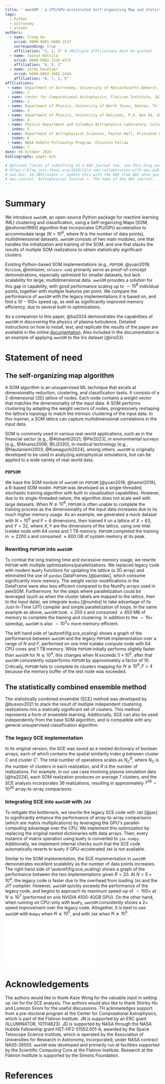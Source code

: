 ```yaml
---
title: '`aweSOM`: a CPU/GPU-accelerated Self-organizing Map and Statistically Combined Ensemble Framework for Machine-learning Clustering Analysis'
tags:
  - Python
  - astronomy
  - plasma
authors:
  - name: Trung Ha
    orcid: 0000-0001-6600-2517
    corresponding: true
    affiliation: "1, 2, 3" # (Multiple affiliations must be quoted)
  - name: Joonas Nättilä
    orcid: 0000-0002-3226-4575
    affiliation: "4, 5, 1"
  - name: Jordy Davelaar
    orcid: 0000-0002-2685-2434
    affiliation: "6, 7, 1, 5"
affiliations:
 - name: Department of Astronomy, University of Massachusetts-Amherst, Amherst, MA 01003, USA
   index: 1
 - name: Center for Computational Astrophysics, Flatiron Institute, 162 Fifth Avenue, New York, NY 10010, USA
   index: 2
 - name: Department of Physics, University of North Texas, Denton, TX 76203, USA
   index: 3
 - name: Department of Physics, University of Helsinki, P.O. Box 64, University of Helsinki, FI-00014, Finland
   index: 4
 - name: Physics Department and Columbia Astrophysics Laboratory, Columbia University, 538 West 120th Street, New York, NY 10027, USA
   index: 5
 - name: Department of Astrophysical Sciences, Peyton Hall, Princeton University, Princeton, NJ 08544, USA
   index: 6
 - name: NASA Hubble Fellowship Program, Einstein Fellow
   index: 7
date: 08 October 2024
bibliography: paper.bib

# Optional fields if submitting to a AAS journal too, see this blog post:
# https://blog.joss.theoj.org/2018/12/a-new-collaboration-with-aas-publishing
# aas-doi: 10.3847/xxxxx <- update this with the DOI from AAS once you know it.
# aas-journal: Astrophysical Journal <- The name of the AAS journal.
---
```


# Summary

We introduce `aweSOM`, an open-source Python package for machine learning (ML) clustering and classification, using a Self-organizing Maps [SOM, @kohonen1990] algorithm that incorporates CPU/GPU acceleration to accommodate large ($N > 10^6$, where $N$ is the number of data points), multidimensional datasets. `aweSOM` consists of two main modules, one that handles the initialization and training of the SOM, and one that stacks the results of multiple SOM realizations to obtain statistically significant clusters.

Existing Python-based SOM implementations (e.g., `POPSOM`, @yuan2018; `MiniSom`, @minisom; `sklearn-som`) primarily serve as proof-of-concept demonstrations, especially optimized for smaller datasets, but lack scalability for large, multidimensional data.
`aweSOM` provides a solution for this gap in capability, with good performance scaling up to $\sim 10^8$ individual points, together with multiple features per point. We compare the performance of `aweSOM` with the legacy implementations it is based on, and find a $10 - 100 \times$ speed up, as well as significantly improved memory efficiency, due to several built-in optimizations.

As a companion to this paper, @ha2024 demonstrates the capabilities of `aweSOM` in discovering the physics of plasma turbulence. Detailed instructions on how to install, test, and replicate the results of the paper are available in the online [documentation](https://awesom.readthedocs.io/en/latest/). Also included in the documentation is an example of applying `aweSOM` to the Iris dataset [@iris53].

# Statement of need

## The self-organizing map algorithm

A SOM algorithm is an unsupervised ML technique that excels at dimensionality reduction, clustering, and classification tasks.
It consists of a 2-dimensional (2D) lattice of nodes. Each node contains a weight vector that matches the dimensionality of the input data. A SOM performs clustering by adapting the weight vectors of nodes, progressively reshaping the lattice’s topology to match the intrinsic clustering of the input data.
In this manner, a SOM lattice can capture multidimensional correlations in the input data.

SOM is commonly used in various real-world applications, such as in the financial sector [e.g., @Alshantti2021; @Pei2023], in environmental surveys [e.g., @Alvarez2008; @Li2020], in medical technology [e.g., @Hautaniemi2003; @Kawaguchi2024], among others. `aweSOM` is originally developed to be used in analyzing astrophysical simulations, but can be applied to a wide variety of real-world data.

### `POPSOM`

We base the SOM module of `aweSOM` on `POPSOM` [@yuan2018; @hamel2019], a R-based SOM model. `POPSOM` was developed as a single-threaded, stochastic training algorithm with built-in visualization capabilities. However, due to its single-threaded nature, the algorithm does not scale well with large datasets. When $N \gtrsim 10^6$, `POPSOM` is often unable to complete the training process as the dimensionality of the input data increases due to its much higher memory usage. As an example, we generated a mock dataset with $N = 10^6$ and $F = 6$ dimensions, then trained it on a lattice of $X = 63$, and $Y = 32$, where $X, Y$ are the dimensions of the lattice, using one Intel Icelake node with 64 cores and 1 TB memory. `POPSOM` completed the training in $\approx 2200$ s and consumed $\approx 600$ GB of system memory at its peak.

### Rewriting `POPSOM` into `aweSOM`

To combat the long training time and excessive memory usage, we rewrite `POPSOM` with multiple optimizations/parallelizations. 
We replaced legacy code with modern `NumPy` functions for updating the lattice (a 3D array) and eliminated the use of `pandas` DataFrames [@pandas], which consume significantly more memory. The weight vector modifications in the DataFrame were also less efficient compared to the NumPy arrays used in aweSOM.
Furthermore, for the steps where parallelization could be leveraged (such as when the cluster labels are mapped to the lattice, then to the input data), we integrate `Numba` [@numba] to take advantage of its Just-In-Time (JIT) compiler and simple parallelization of loops. In the same example as above, `aweSOM` took $\approx 200$ s and consumed $\approx 450$ MB of memory to complete the training and clustering. In addition to the $\sim 10 \times$ speedup, `aweSOM` is also $\sim 10^3 \times$ more memory-efficient.

The left hand side of \autoref{fig:sce_scaling} shows a graph of the performance between `aweSOM` and the legacy `POPSOM` implementation over a range of $N$ and $F$, performed on one Intel Icelake compute node with 64 CPU cores and 1 TB memory. 
While `POPSOM` initially performs slightly faster than `aweSOM` for $N \lesssim 10^4$, this changes when $N$ exceeds $5 \times 10^5$, after that `aweSOM` consistently outperforms `POPSOM` by approximately a factor of $10$.
Critically, `POPSOM` fails to complete its clusters mapping for $N \gtrsim 10^6, F > 4$ because the memory buffer of the test node was exceeded.

## The statistically combined ensemble method

The statistically combined ensemble (SCE) method was developed by @bussov2021 to stack the result of multiple independent clustering realizations into a statically significant set of clusters. This method represents a form of ensemble learning. Additionally, SCE can also be used independently from the base SOM algorithm, and is compatible with any general unsupervised classification algorithm. 

### The legacy SCE implementation

In its original version, the SCE was saved as a nested dictionary of boolean arrays, each of which contains the spatial similarity index $g$ between cluster $C$ and cluster $C'$. The total number of operations scales as $N_{C}^R$, where $N_C$ is the number of clusters in each realization, and $R$ is the number of realizations. For example, in our use case involving plasma simulation data [@ha2024], each SOM realization produces on average 7 clusters, and the SCE analysis incorporates 36 realizations, resulting in approximately $7^{36} \sim 10^{30}$ array-to-array comparisons.

### Integrating SCE into `aweSOM` with `JAX`

To mitigate this bottleneck, we rewrite the legacy SCE code with `JAX` [@jax] to significantly enhance the performance of array-to-array comparisons (which are matrix multiplications) by leveraging the GPU's parallel-computing advantage over the CPU. We implement this optimization by replacing the original nested dictionaries with data arrays. Then, every instance of matrix operation using `NumPy` is converted to `jax.numpy`. Additionally, we implement internal checks such that the SCE code automatically reverts to `NumPy` if GPU-accelerated `JAX` is not available.

Similar to the SOM implementation, the SCE implementation in `aweSOM` demonstrates excellent scalability as the number of data points increases.
The right hand side of \autoref{fig:sce_scaling} shows a graph of the performance between the two implementations given $R = 20$. At $N < 5 \times 10^4$, the legacy code is faster due to the overhead from loading `JAX` and the JIT compiler. However, `aweSOM` quickly exceeds the performance of the legacy code, and begins to approach its maximum speed-up of $\sim 100 \times$ at $N \gtrsim 10^7$ (performed on one NVIDIA A100-40GB GPU). On the other hand, when running on CPU-only with `NumPy`, `aweSOM` consistently shows a $2 \times$ speed improvement over the legacy code. Altogether, it is best to use `aweSOM` with `Numpy` when $N \lesssim 10^5$, and with `JAX` when $N \gtrsim 10^5$.

![Performance scaling for `aweSOM` vs. the legacy SOM (left) and SCE (right) implementation. The top panels show the time for each implementation to complete analysis of $N$ number of data points. The dotted lines shows linear extrapolations from the data in order to estimate the speedup. The bottom panels show the ratio between the time taken by the legacy code divided by the time taken by `aweSOM`. In the SOM analysis, we consider a dataset with $F = 6$ and $F = 10$ dimensions. In the SCE analysis, we test the scaling of both a GPU-accelerated implementation (with `JAX`) and a CPU-only implementation (with `NumPy`). \label{fig:sce_scaling}](joss_scaling.pdf)

# Acknowledgements

The authors would like to thank Kaze Wong for the valuable input in setting up `JAX` for the SCE analysis. The authors would also like to thank Shirley Ho and Lorenzo Sironi for the useful discussions.
TH acknowledges support from a pre-doctoral program at the Center for Computational Astrophysics, which is part of the Flatiron Institute. JN is supported by an ERC grant (ILLUMINATOR, 101114623). JD is supported by NASA through the NASA Hubble Fellowship grant HST-HF2-51552.001-A, awarded by the Space Telescope Science Institute, which is operated by the Association of Universities for Research in Astronomy, Incorporated, under NASA contract NAS5-26555.
`aweSOM` was developed and primarily run at facilities supported by the Scientific Computing Core at the Flatiron Institute. Research at the Flatiron Institute is supported by the Simons Foundation.

# References
